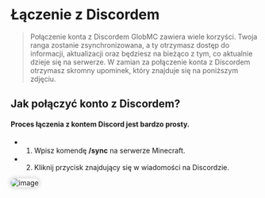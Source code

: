 <style>
img:not(.medium-zoom-image--opened):not(.navbar-link-icon) {
    max-width: 350px; /* Maksymalna szerokość */
    max-height: 300px; /* Maksymalna wysokość */
    width: auto; /* Automatyczna szerokość */
    height: auto; /* Automatyczna wysokość */
    object-fit: contain; /* Dopasowanie bez przycinania */
    margin: 0 8px 4px 0;
    box-shadow: 0 0 6px 4px rgba(0, 0, 0, .1);
    border-radius: 10px;
}
</style>

# Łączenie z Discordem

> Połączenie konta z Discordem GlobMC zawiera wiele korzyści. Twoja ranga zostanie zsynchronizowana, a ty otrzymasz dostęp do informacji, aktualizacji oraz będziesz na bieżąco z tym, co aktualnie dzieje się na serwerze. W zamian za połączenie konta z Discordem otrzymasz skromny upominek, który znajduje się na poniższym zdjęciu.

## Jak połączyć konto z Discordem?

#### Proces łączenia z kontem Discord jest bardzo prosty.
- 1. Wpisz komendę **/sync** na serwerze Minecraft.
- 2. Kliknij przycisk znajdujący się w wiadomości na Discordzie.

![image](/pages/images/discord/discord-1.webp)
